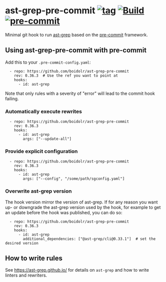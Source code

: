 ast-grep-pre-commit
[![tag](https://img.shields.io/github/v/tag/boidolr/ast-grep-pre-commit?sort=semver)](https://github.com/boidolr/ast-grep-pre-commit/tags)
[![Build](https://github.com/boidolr/ast-grep-pre-commit/actions/workflows/test.yaml/badge.svg)](https://github.com/boidolr/ast-grep-pre-commit/actions/workflows/test.yaml)
[![pre-commit](https://img.shields.io/badge/pre--commit-hook-brightgreen?logo=pre-commit&logoColor=white)](https://github.com/pre-commit/pre-commit)
================


Minimal git hook to run [ast-grep](https://github.com/ast-grep/ast-grep) based on the [pre-commit](https://github.com/pre-commit/pre-commit) framework.

## Using ast-grep-pre-commit with pre-commit

Add this to your `.pre-commit-config.yaml`:
```
  - repo: https://github.com/boidolr/ast-grep-pre-commit
    rev: 0.36.3  # Use the ref you want to point at
    hooks:
      - id: ast-grep
```

Note that only rules with a severity of "error" will lead to the commit hook failing.


### Automatically execute rewrites

```
  - repo: https://github.com/boidolr/ast-grep-pre-commit
    rev: 0.36.3
    hooks:
      - id: ast-grep
        args: ["--update-all"]
```


### Provide explicit configuration

```
  - repo: https://github.com/boidolr/ast-grep-pre-commit
    rev: 0.36.3
    hooks:
      - id: ast-grep
        args: ["--config", "/some/path/sgconfig.yaml"]
```

### Overwrite ast-grep version

The hook version mirror the version of ast-grep.
If for any reason you want up- or downgrade the ast-grep version used by the hook, for example to get an update before the hook was published, you can do so:
```
  - repo: https://github.com/boidolr/ast-grep-pre-commit
    rev: 0.36.3
    hooks:
      - id: ast-grep
        additional_dependencies: ["@ast-grep/cli@0.33.1"]  # set the desired version
```


## How to write rules

See https://ast-grep.github.io/ for details on `ast-grep` and how to write linters and rewriters.
